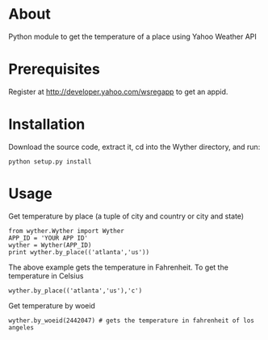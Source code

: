About
================
Python module to get the temperature of a place using Yahoo Weather API

Prerequisites
=================
Register at http://developer.yahoo.com/wsregapp to get an appid.

Installation
=================

Download the source code, extract it, cd into the Wyther directory, and run:

	python setup.py install

Usage
=================
Get temperature by place (a tuple of city and country or city and state)


	from wyther.Wyther import Wyther
	APP_ID = 'YOUR APP ID'
	wyther = Wyther(APP_ID)
	print wyther.by_place(('atlanta','us'))

The above example gets the temperature in Fahrenheit. To get the temperature in Celsius

	wyther.by_place(('atlanta','us'),'c')

Get temperature by woeid

	wyther.by_woeid(2442047) # gets the temperature in fahrenheit of los angeles
